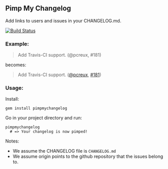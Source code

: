 ## Pimp My Changelog

Add links to users and issues in your CHANGELOG.md.

[![Build
Status](https://travis-ci.org/pcreux/pimpmychangelog.png?branch=master)](https://travis-ci.org/pcreux/pimpmychangelog)

### Example:

> Add Travis-CI support. (@pcreux, #181)

becomes:

> Add Travis-CI support. ([@pcreux][], [#181][])
<!--- The following link definition list is generated by PimpMyChangelog --->
[#181]: https://github.com/gregbell/active_admin/issues/181
[@pcreux]: https://github.com/pcreux


### Usage:

Install:

    gem install pimpmychangelog

Go in your project directory and run:

    pimpmychangelog
      # => Your changelog is now pimped!

Notes:

* We assume the CHANGELOG file is `CHANGELOG.md`
* We assume origin points to the github repository that the issues
  belong to.
